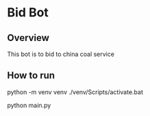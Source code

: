 # Bid Bot

## Overview

This bot is to bid to china coal service

## How to run

python -m venv venv
./venv/Scripts/activate.bat

python main.py
